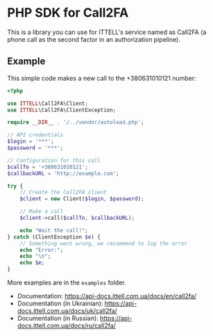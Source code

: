 # PHP SDK for Call2FA

This is a library you can use for ITTELL's service named as Call2FA (a phone call as the second factor in an authorization pipeline).

## Example

This simple code makes a new call to the +380631010121 number:

```php
<?php

use ITTELL\Call2FA\Client;
use ITTELL\Call2FA\ClientException;

require __DIR__ . '/../vendor/autoload.php';

// API credentials
$login = '***';
$password = '***';

// Configuration for this call
$callTo = '+380631010121';
$callbackURL = 'http://example.com';

try {
    // Create the Call2FA client
    $client = new Client($login, $password);

    // Make a call
    $client->call($callTo, $callbackURL);

    echo "Wait the call!";
} catch (ClientException $e) {
    // Something went wrong, we recommend to log the error
    echo "Error:";
    echo "\n";
    echo $e;
}
```

More examples are in the `examples` folder.

- Documentation: https://api-docs.ittell.com.ua/docs/en/call2fa/
- Documentation (in Ukrainian): https://api-docs.ittell.com.ua/docs/uk/call2fa/
- Documentation (in Russian): https://api-docs.ittell.com.ua/docs/ru/call2fa/
